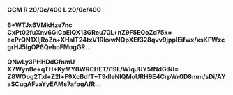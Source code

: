 #### GCM R 20/0c/400 L 20/0c/400
**6+WTJx6VMkHze7nc**<br/>**CxPt02fuXnv6GiCoElQX13GReu70L+nZ9F5EOoZd75k=**<br/>**eePrQN1XIjRoZn+XHalT24txV1RkxwNQpXEf328qvv9jppIEifwx/xsKFWzcgrHJ5lgOP6QehoFMogGR...**<br/><br/>
**QNwLy3PHHDdGfnmU**<br/>**X7WynBe+qTH+KyMY8WRCHET/i19L/WIqJUY5fNdGlNI=**<br/>**Z8WOog2Txl+Z2l+F9XcBdfT+T9dIeNlQMoURH9E4CrpWr0D8mm/sDi/AYaSCugAFvaYyEAMs7afpgAfR...**